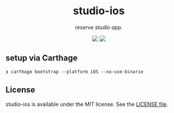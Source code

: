 <p align="center">
    <h1 align="center">studio-ios</h1>
</p1>

<p align="center"><i>reserve studio app.</i></p>

<p align="center">
    <a href="https://github.com/atsushi130/studio-ios.git"><img src="https://img.shields.io/badge/Swift-studio-ios-3B5998.svg"></a> 
    <img src="https://img.shields.io/badge/Swift-5-ffac45.svg">
</p>


## setup via Carthage
```
❯ carthage bootstrap --platform iOS --no-use-binarie
```

## License
studio-ios is available under the MIT license. See the [LICENSE file](https://github.com/atsushi130/studio-ios/blob/master/license).

